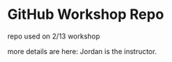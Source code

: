 # GitHub Workshop Repo

repo used on 2/13 workshop

more details are here:
Jordan is the instructor.
